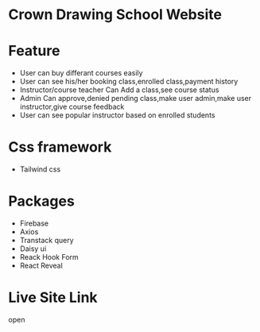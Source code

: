 # Crown Drawing School Website

# Feature

* User can buy differant courses easily
* User can see his/her booking class,enrolled class,payment history
* Instructor/course teacher Can Add a class,see course status
* Admin Can approve,denied pending class,make user admin,make user instructor,give course feedback
* User can see popular instructor based on enrolled students

# Css framework

* Tailwind css

# Packages
* Firebase
* Axios
* Transtack query
* Daisy ui
* Reack Hook Form
* React Reveal

# Live Site Link
open 